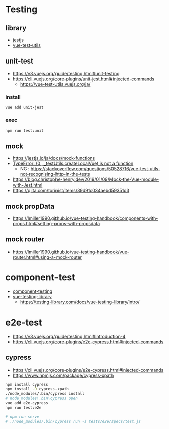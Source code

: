 # Testing

## library
- [jestjs](https://jestjs.io/ja/docs/mock-functions)
- [vue-test-utils](https://vue-test-utils.vuejs.org/ja/)

## unit-test
- https://v3.vuejs.org/guide/testing.html#unit-testing
- https://cli.vuejs.org/core-plugins/unit-jest.html#injected-commands
  - https://vue-test-utils.vuejs.org/ja/

### install
```
vue add unit-jest
```

### exec
```
npm run test:unit
```

## mock
- https://jestjs.io/ja/docs/mock-functions
- [TypeError: (0 , _testUtils.createLocalVue) is not a function](https://stackoverflow.com/questions/66932839/typeerror-0-testutils-createlocalvue-is-not-a-function)
  - NG : https://stackoverflow.com/questions/50528716/vue-test-utils-not-recognising-http-in-the-tests
- https://blog.christophe-henry.dev/2019/01/09/Mock-the-Vue-module-with-Jest.html
- https://qiita.com/torinist/items/39d91c034aebd59351d3

## mock propData
- https://lmiller1990.github.io/vue-testing-handbook/components-with-props.html#setting-props-with-propsdata

## mock router
- https://lmiller1990.github.io/vue-testing-handbook/vue-router.html#using-a-mock-router


# component-test
- [component-testing](https://v3.vuejs.org/guide/testing.html#component-testing)
- [vue-testing-library](https://github.com/testing-library/vue-testing-library)
  - https://testing-library.com/docs/vue-testing-library/intro/


# e2e-test
- https://v3.vuejs.org/guide/testing.html#introduction-4
- https://cli.vuejs.org/core-plugins/e2e-cypress.html#injected-commands

## cypress
- https://cli.vuejs.org/core-plugins/e2e-cypress.html#injected-commands
- https://www.npmjs.com/package/cypress-xpath

```bash
npm install cypress
npm install -D cypress-xpath
./node_modules/.bin/cypress install
# node_modules\.bin\cypress open
vue add e2e-cypress
npm run test:e2e
```

```bash
# npm run serve
# ./node_modules/.bin/cypress run -s tests/e2e/specs/test.js
```
